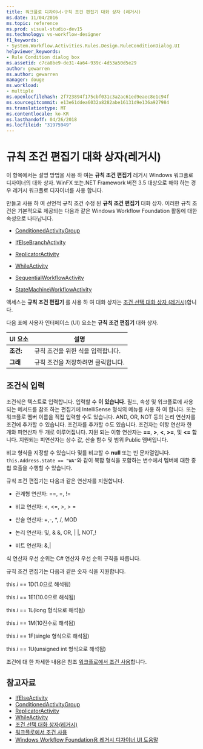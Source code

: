 ```yaml
---
title: 워크플로 디자이너-규칙 조건 편집기 대화 상자 (레거시)
ms.date: 11/04/2016
ms.topic: reference
ms.prod: visual-studio-dev15
ms.technology: vs-workflow-designer
f1_keywords:
- System.Workflow.Activities.Rules.Design.RuleConditionDialog.UI
helpviewer_keywords:
- Rule Condition dialog box
ms.assetid: c7ca8be9-de31-4a64-939c-4d53a50d5e29
author: gewarren
ms.author: gewarren
manager: douge
ms.workload:
- multiple
ms.openlocfilehash: 2f723894f175cbf031c3a2ac61ed9eaec8e1c94f
ms.sourcegitcommit: e13e61ddea6032a8282abe16131d9e136a927984
ms.translationtype: MT
ms.contentlocale: ko-KR
ms.lasthandoff: 04/26/2018
ms.locfileid: "31975949"
---
```

# <a name="rule-condition-editor-dialog-box-legacy"></a>규칙 조건 편집기 대화 상자(레거시)

이 항목에서는 설명 방법을 사용 하 여는 **규칙 조건 편집기** 레거시 Windows 워크플로 디자이너의 대화 상자. WinFX 또는.NET Framework 버전 3.5 대상으로 해야 하는 경우 레거시 워크플로 디자이너를 사용 합니다.

만들고 사용 하 여 선언적 규칙 조건 수정 된 **규칙 조건 편집기** 대화 상자. 이러한 규칙 조건은 기본적으로 제공되는 다음과 같은 Windows Workflow Foundation 활동에 대한 속성으로 나타납니다.

-   [ConditionedActivityGroup](http://go.microsoft.com/fwlink?LinkID=65017)

-   [IfElseBranchActivity](http://go.microsoft.com/fwlink?LinkID=65034)

-   [ReplicatorActivity](http://go.microsoft.com/fwlink?LinkID=65039)

-   [WhileActivity](http://go.microsoft.com/fwlink?LinkID=65049)

-   [SequentialWorkflowActivity](http://go.microsoft.com/fwlink?LinkID=65040)

-   [StateMachineWorkflowActivity](http://go.microsoft.com/fwlink?LinkID=65045)

액세스는 **규칙 조건 편집기** 를 사용 하 여 대화 상자는 [조건 선택 대화 상자 (레거시)](../workflow-designer/select-condition-dialog-box-legacy.md)합니다.

다음 표에 사용자 인터페이스 (UI) 요소는 **규칙 조건 편집기** 대화 상자.

|UI 요소|설명|
|----------------|-----------------|
|**조건:**|규칙 조건을 위한 식을 입력합니다.|
|**그래**|규칙 조건을 저장하려면 클릭합니다.|

## <a name="entering-condition-expressions"></a>조건식 입력

조건식은 텍스트로 입력합니다. 입력할 수 **이 있습니다.** 필드, 속성 및 워크플로에 사용 되는 메서드를 참조 하는 편집기에 IntelliSense 형식의 메뉴를 사용 하 여 합니다. 또는 워크플로 멤버 이름을 직접 입력할 수도 있습니다. AND, OR, NOT 등의 논리 연산자를 조건에 추가할 수 있습니다. 조건자를 추가할 수도 있습니다. 조건자는 이항 연산자 한 개와 피연산자 두 개로 이루어집니다. 지원 되는 이항 연산자는 **==**, **>**, **\<**, **>=**, 및 **<=** 합니다. 지원되는 피연산자는 상수 값, 산술 함수 및 범위 Public 멤버입니다.

비교 형식을 지정할 수 있습니다 및를 비교할 수 **null** 또는 빈 문자열입니다. `this.Address.State == "WA"`와 같이 복합 형식을 포함하는 변수에서 멤버에 대한 중첩 호출을 수행할 수 있습니다.

규칙 조건 편집기는 다음과 같은 연산자를 지원합니다.

-   관계형 연산자: ==, =, !=

-   비교 연산자: <, \<=, >, > =

-   산술 연산자: +,-, \*, /, MOD

-   논리 연산자: 및, & &, OR, &#124; &#124;, NOT,!

-   비트 연산자: &,&#124;

식 연산자 우선 순위는 C# 연산자 우선 순위 규칙을 따릅니다.

규칙 조건 편집기는 다음과 같은 숫자 식을 지원합니다.

this.i == 1D(1.0으로 해석됨)

this.i == 1E1(10.0으로 해석됨)

this.i == 1L(long 형식으로 해석됨)

this.i == 1M(10진수로 해석됨)

this.i == 1F(single 형식으로 해석됨)

this.i == 1U(unsigned int 형식으로 해석됨)

조건에 대 한 자세한 내용은 참조 [워크플로에서 조건 사용](http://go.microsoft.com/fwlink?LinkID=65009)합니다.

## <a name="see-also"></a>참고자료

- [IfElseActivity](http://go.microsoft.com/fwlink?LinkID=65033)
- [ConditionedActivityGroup](http://go.microsoft.com/fwlink?LinkID=65017)
- [ReplicatorActivity](http://go.microsoft.com/fwlink?LinkID=65039)
- [WhileActivity](http://go.microsoft.com/fwlink?LinkID=65049)
- [조건 선택 대화 상자(레거시)](../workflow-designer/select-condition-dialog-box-legacy.md)
- [워크플로에서 조건 사용](http://go.microsoft.com/fwlink?LinkID=65009)
- [Windows Workflow Foundation용 레거시 디자이너 UI 도움말](../workflow-designer/legacy-designer-for-windows-workflow-foundation-ui-help.md)